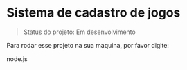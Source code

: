 # Sistema de cadastro de jogos

> Status do projeto: Em desenvolvimento

Para rodar esse projeto na sua maquina, por favor digite:


node.js
